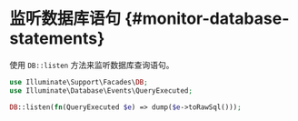 # 监听数据库语句 {#monitor-database-statements}

使用 `DB::listen` 方法来监听数据库查询语句。

```php
use Illuminate\Support\Facades\DB;
use Illuminate\Database\Events\QueryExecuted;

DB::listen(fn(QueryExecuted $e) => dump($e->toRawSql()));
```

